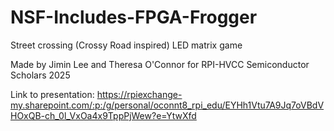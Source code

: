 # NSF-Includes-FPGA-Frogger
Street crossing (Crossy Road inspired) LED matrix game

Made by Jimin Lee and Theresa O'Connor for RPI-HVCC Semiconductor Scholars 2025

Link to presentation: https://rpiexchange-my.sharepoint.com/:p:/g/personal/oconnt8_rpi_edu/EYHh1Vtu7A9Jq7oVBdVHOxQB-ch_0l_VxOa4x9TppPjWew?e=YtwXfd
